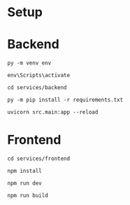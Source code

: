 # Setup


# Backend
```
py -m venv env
```
```
env\Scripts\activate
```
```
cd services/backend
```
```
py -m pip install -r requirements.txt
```
```
uvicorn src.main:app --reload
```

# Frontend
```
cd services/frontend
```
```
npm install
```
```
npm run dev
```
```
npm run build
```